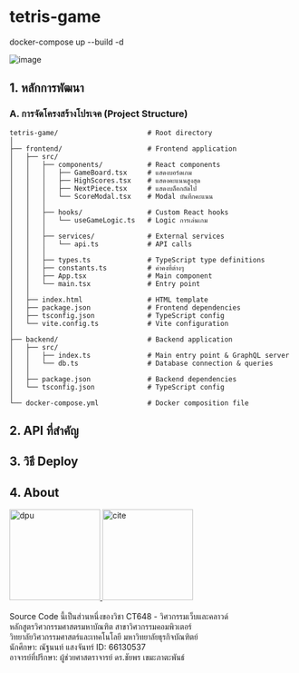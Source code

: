 ﻿# tetris-game

docker-compose up --build -d

![image](https://github.com/user-attachments/assets/51d06cae-23bf-4a7d-aa45-ebd2edc030a6)

## 1. หลักการพัฒนา
### A. การจัดโครงสร้างโปรเจค (Project Structure)
```plaintext
tetris-game/                      # Root directory
│
├── frontend/                     # Frontend application
│   ├── src/
│   │   ├── components/           # React components
│   │   │   ├── GameBoard.tsx     # แสดงบอร์ดเกม
│   │   │   ├── HighScores.tsx    # แสดงคะแนนสูงสุด
│   │   │   ├── NextPiece.tsx     # แสดงบล็อกถัดไป
│   │   │   └── ScoreModal.tsx    # Modal บันทึกคะแนน
│   │   │
│   │   ├── hooks/                # Custom React hooks
│   │   │   └── useGameLogic.ts   # Logic การเล่นเกม
│   │   │
│   │   ├── services/             # External services
│   │   │   └── api.ts            # API calls
│   │   │
│   │   ├── types.ts              # TypeScript type definitions
│   │   ├── constants.ts          # ค่าคงที่ต่างๆ
│   │   ├── App.tsx               # Main component
│   │   └── main.tsx              # Entry point
│   │
│   ├── index.html                # HTML template
│   ├── package.json              # Frontend dependencies
│   ├── tsconfig.json             # TypeScript config
│   └── vite.config.ts            # Vite configuration
│
├── backend/                      # Backend application
│   ├── src/
│   │   ├── index.ts              # Main entry point & GraphQL server
│   │   └── db.ts                 # Database connection & queries
│   │
│   ├── package.json              # Backend dependencies
│   └── tsconfig.json             # TypeScript config
│
└── docker-compose.yml            # Docker composition file
```

## 2. API ที่สำคัญ
  
## 3. วิธี Deploy

## 4. About
<a href="https://grad.dpu.ac.th/">
    <img src="https://github.com/user-attachments/assets/d2b40ab8-9f43-4618-879c-3027e43c5dd5" alt="dpu" width="160" />
</a>
<a href="https://cite.dpu.ac.th/">
    <img src="https://github.com/user-attachments/assets/74eebfd7-722e-451b-8e2a-69804c2155ab" alt="cite" width="160" />
</a><br><br>
Source Code นี้เป็นส่วนหนึ่งของวิชา CT648 - วิศวกรรมเว็บและคลาวด์<br>
หลักสูตรวิศวกรรมศาสตรมหาบัณฑิต สาขาวิศวกรรมคอมพิวเตอร์<br>
วิทยาลัยวิศวกรรมศาสตร์และเทคโนโลยี มหาวิทยาลัยธุรกิจบัณฑิตย์<br>
นักศึกษา: ณัฐนนท์ แสงจันทร์ ID: 66130537<br>
อาจารย์ที่ปรีกษา: ผู้ช่วยศาสตราจารย์ ดร.ชัยพร เขมะภาตะพันธ์<br>

